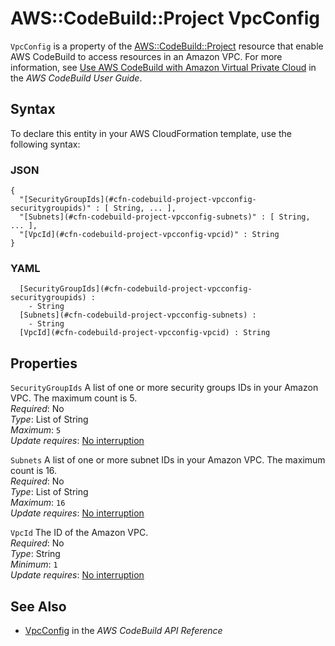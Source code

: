 # AWS::CodeBuild::Project VpcConfig<a name="aws-properties-codebuild-project-vpcconfig"></a>

 `VpcConfig` is a property of the [AWS::CodeBuild::Project](https://docs.aws.amazon.com/AWSCloudFormation/latest/UserGuide/aws-resource-codebuild-project.html) resource that enable AWS CodeBuild to access resources in an Amazon VPC\. For more information, see [Use AWS CodeBuild with Amazon Virtual Private Cloud](https://docs.aws.amazon.com/codebuild/latest/userguide/vpc-support.html) in the *AWS CodeBuild User Guide*\. 

## Syntax<a name="aws-properties-codebuild-project-vpcconfig-syntax"></a>

To declare this entity in your AWS CloudFormation template, use the following syntax:

### JSON<a name="aws-properties-codebuild-project-vpcconfig-syntax.json"></a>

```
{
  "[SecurityGroupIds](#cfn-codebuild-project-vpcconfig-securitygroupids)" : [ String, ... ],
  "[Subnets](#cfn-codebuild-project-vpcconfig-subnets)" : [ String, ... ],
  "[VpcId](#cfn-codebuild-project-vpcconfig-vpcid)" : String
}
```

### YAML<a name="aws-properties-codebuild-project-vpcconfig-syntax.yaml"></a>

```
﻿  [SecurityGroupIds](#cfn-codebuild-project-vpcconfig-securitygroupids) : 
    - String
﻿  [Subnets](#cfn-codebuild-project-vpcconfig-subnets) : 
    - String
﻿  [VpcId](#cfn-codebuild-project-vpcconfig-vpcid) : String
```

## Properties<a name="aws-properties-codebuild-project-vpcconfig-properties"></a>

`SecurityGroupIds`  <a name="cfn-codebuild-project-vpcconfig-securitygroupids"></a>
A list of one or more security groups IDs in your Amazon VPC\. The maximum count is 5\.  
*Required*: No  
*Type*: List of String  
*Maximum*: `5`  
*Update requires*: [No interruption](https://docs.aws.amazon.com/AWSCloudFormation/latest/UserGuide/using-cfn-updating-stacks-update-behaviors.html#update-no-interrupt)

`Subnets`  <a name="cfn-codebuild-project-vpcconfig-subnets"></a>
A list of one or more subnet IDs in your Amazon VPC\. The maximum count is 16\.  
*Required*: No  
*Type*: List of String  
*Maximum*: `16`  
*Update requires*: [No interruption](https://docs.aws.amazon.com/AWSCloudFormation/latest/UserGuide/using-cfn-updating-stacks-update-behaviors.html#update-no-interrupt)

`VpcId`  <a name="cfn-codebuild-project-vpcconfig-vpcid"></a>
The ID of the Amazon VPC\.  
*Required*: No  
*Type*: String  
*Minimum*: `1`  
*Update requires*: [No interruption](https://docs.aws.amazon.com/AWSCloudFormation/latest/UserGuide/using-cfn-updating-stacks-update-behaviors.html#update-no-interrupt)

## See Also<a name="aws-properties-codebuild-project-vpcconfig--seealso"></a>
+  [ VpcConfig](https://docs.aws.amazon.com/codebuild/latest/APIReference/API_VpcConfig.html) in the *AWS CodeBuild API Reference* 